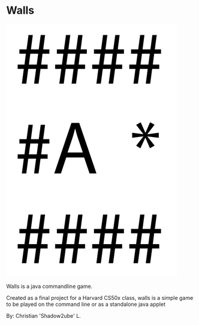 # Walls

![](Logo.png)

Walls is a java commandline game.

Created as a final project for a Harvard CS50x class, walls is a 
simple game to be played on the command line or as a standalone java applet

By: Christian 'Shadow2ube' L.
